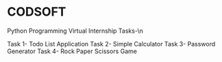 # CODSOFT

Python Programming Virtual Internship Tasks-\n

Task 1- Todo List Application
Task 2- Simple Calculator
Task 3- Password Generator
Task 4- Rock Paper Scissors Game

